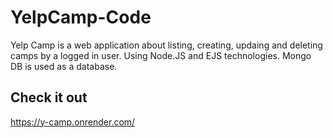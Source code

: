 # YelpCamp-Code
Yelp Camp is a web application about
listing, creating, updaing and deleting 
camps by a logged in user. 
Using Node.JS and EJS technologies.
Mongo DB is used as a database.
## Check it out

https://y-camp.onrender.com/
